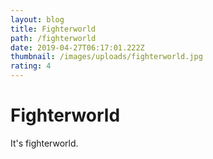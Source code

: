 ```yaml
---
layout: blog
title: Fighterworld
path: /fighterworld
date: 2019-04-27T06:17:01.222Z
thumbnail: /images/uploads/fighterworld.jpg
rating: 4
---
```

# Fighterworld

It's fighterworld.
